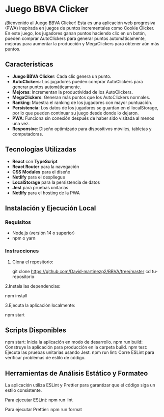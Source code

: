 # Juego BBVA Clicker

¡Bienvenido al Juego BBVA Clicker! Esta es una aplicación web progresiva (PWA) inspirada en juegos de puntos incrementales como Cookie Clicker. En este juego, los jugadores ganan puntos haciendo clic en un botón, pueden comprar AutoClickers para generar puntos automáticamente, mejoras para aumentar la producción y MegaClickers para obtener aún más puntos.

## Características

- **Juego BBVA Clicker**: Cada clic genera un punto.
- **AutoClickers**: Los jugadores pueden comprar AutoClickers para generar puntos automáticamente.
- **Mejoras**: Incrementan la productividad de los AutoClickers.
- **MegaClickers**: Generan más puntos que los AutoClickers normales.
- **Ranking**: Muestra el ranking de los jugadores con mayor puntuación.
- **Persistencia**: Los datos de los jugadores se guardan en el localStorage, por lo que pueden continuar su juego desde donde lo dejaron.
- **PWA**: Funciona sin conexión después de haber sido visitada al menos una vez.
- **Responsive**: Diseño optimizado para dispositivos móviles, tabletas y computadoras.

## Tecnologías Utilizadas

- **React** con **TypeScript**
- **React Router** para la navegación
- **CSS Modules** para el diseño
- **Netlify** para el despliegue
- **LocalStorage** para la persistencia de datos
- **Jest** para pruebas unitarias
- **Netlify** para el hosting de la PWA

## Instalación y Ejecución Local

### Requisitos

- Node.js (versión 14 o superior)
- npm o yarn

### Instrucciones

1. Clona el repositorio:

   git clone https://github.com/David-martinezp2/BBVA/tree/master
   cd tu-repositorio

2.Instala las dependencias:

  npm install

3.Ejecuta la aplicación localmente:

  npm start


## Scripts Disponibles

npm start: Inicia la aplicación en modo de desarrollo.
npm run build: Construye la aplicación para producción en la carpeta build.
npm test: Ejecuta las pruebas unitarias usando Jest.
npm run lint: Corre ESLint para verificar problemas de estilo de código.


## Herramientas de Análisis Estático y Formateo

La aplicación utiliza ESLint y Prettier para garantizar que el código siga un estilo consistente.

Para ejecutar ESLint:
npm run lint

Para ejecutar Prettier:
npm run format



